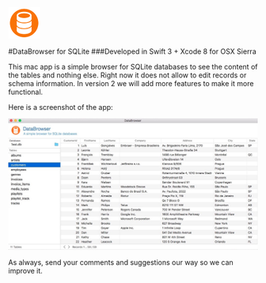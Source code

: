 ![AppIcon](https://raw.githubusercontent.com/kuyawa/DataBrowser/master/Screenshots/AppIcon64.png)

#DataBrowser for SQLite
###Developed in Swift 3 + Xcode 8 for OSX Sierra

This mac app is a simple browser for SQLite databases to see the content of the tables and nothing else. Right now it does not allow to edit records or schema information. In version 2 we will add more features to make it more functional.

Here is a screenshot of the app:

![Screenshot](https://raw.githubusercontent.com/kuyawa/DataBrowser/master/Screenshots/DataBrowser.jpg)

As always, send your comments and suggestions our way so we can improve it.
